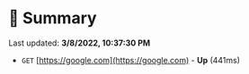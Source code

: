 # 📖 Summary
Last updated: **3/8/2022, 10:37:30 PM**

- `GET` [https://google.com](https://google.com) - **Up** (441ms)
